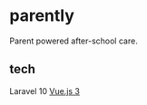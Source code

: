 # parently
Parent powered after-school care.

## tech
Laravel 10
[Vue.js 3](https://vuejs.org/guide/introduction.html)
